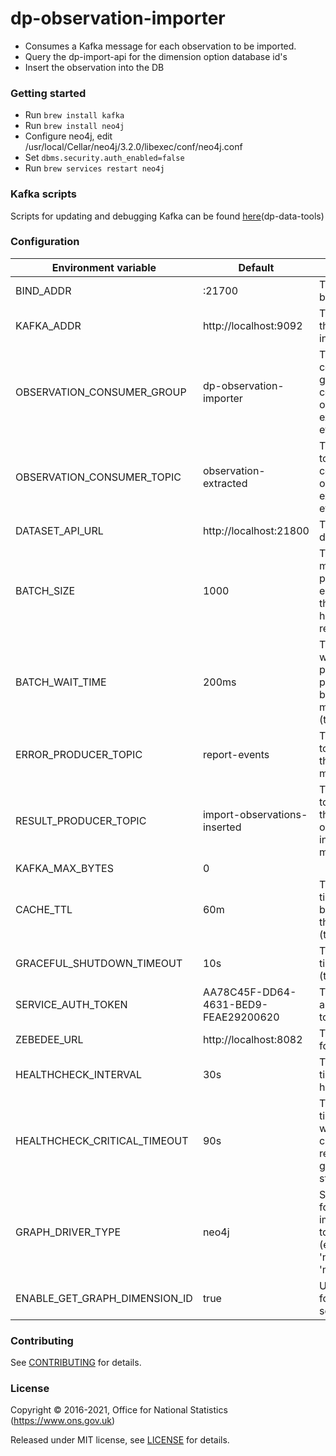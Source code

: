 dp-observation-importer
================

* Consumes a Kafka message for each observation to be imported.
* Query the dp-import-api for the dimension option database id's
* Insert the observation into the DB

### Getting started

* Run ```brew install kafka```
* Run ```brew install neo4j```
* Configure neo4j, edit /usr/local/Cellar/neo4j/3.2.0/libexec/conf/neo4j.conf
* Set ```dbms.security.auth_enabled=false```
* Run ```brew services restart neo4j```

### Kafka scripts

Scripts for updating and debugging Kafka can be found [here](https://github.com/ONSdigital/dp-data-tools)(dp-data-tools)

### Configuration

| Environment variable          | Default                              | Description
| ------------------------------|------------------------------------- |-----------------------------------------------------
| BIND_ADDR                     | :21700                               | The port to bind to
| KAFKA_ADDR                    | http://localhost:9092                | The address of the Kafka instance
| OBSERVATION_CONSUMER_GROUP    | dp-observation-importer              | The Kafka consumer group to consume observation extracted events from
| OBSERVATION_CONSUMER_TOPIC    | observation-extracted                | The Kafka topic to consume observation extracted events from
| DATASET_API_URL               | http://localhost:21800               | The URL of the dataset API
| BATCH_SIZE                    | 1000                                 | The number of messages to process in each batch if the time out has not been reached
| BATCH_WAIT_TIME               | 200ms                                | The duration to wait before processing a partially full batch of messages (time.Duration)
| ERROR_PRODUCER_TOPIC          | report-events                        | The Kafka topic to send the error messages to
| RESULT_PRODUCER_TOPIC         | import-observations-inserted         | The Kafka topic to send the observations inserted messages to
| KAFKA_MAX_BYTES               | 0                                    |
| CACHE_TTL                     | 60m                                  | The amount of time to wait before clearing the cache (time.Duration)
| GRACEFUL_SHUTDOWN_TIMEOUT     | 10s                                  | The shutdown timeout (time.Duration)
| SERVICE_AUTH_TOKEN            | AA78C45F-DD64-4631-BED9-FEAE29200620 | The service authorization token
| ZEBEDEE_URL                   | http://localhost:8082                | The host name for Zebedee
| HEALTHCHECK_INTERVAL          | 30s                                  | The period of time between health checks
| HEALTHCHECK_CRITICAL_TIMEOUT  | 90s                                  | The period of time after which failing checks will result in critical global check status
| GRAPH_DRIVER_TYPE             | neo4j                                | String identifier for the implementation to be used (e.g. 'neo4j', 'neptune' or 'mock')
| ENABLE_GET_GRAPH_DIMENSION_ID | true                                 | Use store ID's for Neptune search

### Contributing

See [CONTRIBUTING](CONTRIBUTING.md) for details.

### License

Copyright © 2016-2021, Office for National Statistics (https://www.ons.gov.uk)

Released under MIT license, see [LICENSE](LICENSE.md) for details.
